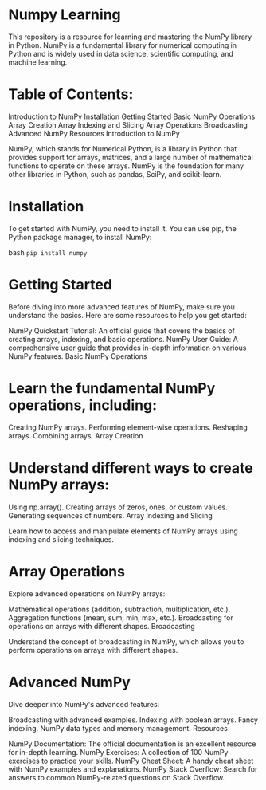 # Numpy Learning

This repository is a resource for learning and mastering the NumPy library in Python. NumPy is a fundamental library for numerical computing in Python and is widely used in data science, scientific computing, and machine learning.

# Table of Contents:

Introduction to NumPy
Installation
Getting Started
Basic NumPy Operations
Array Creation
Array Indexing and Slicing
Array Operations
Broadcasting
Advanced NumPy
Resources
Introduction to NumPy

NumPy, which stands for Numerical Python, is a library in Python that provides support for arrays, matrices, and a large number of mathematical functions to operate on these arrays. NumPy is the foundation for many other libraries in Python, such as pandas, SciPy, and scikit-learn.

# Installation

To get started with NumPy, you need to install it. You can use pip, the Python package manager, to install NumPy:

bash `pip install numpy`

# Getting Started

Before diving into more advanced features of NumPy, make sure you understand the basics. Here are some resources to help you get started:

NumPy Quickstart Tutorial: An official guide that covers the basics of creating arrays, indexing, and basic operations.
NumPy User Guide: A comprehensive user guide that provides in-depth information on various NumPy features.
Basic NumPy Operations

# Learn the fundamental NumPy operations, including:

Creating NumPy arrays.
Performing element-wise operations.
Reshaping arrays.
Combining arrays.
Array Creation

# Understand different ways to create NumPy arrays:

Using np.array().
Creating arrays of zeros, ones, or custom values.
Generating sequences of numbers.
Array Indexing and Slicing

Learn how to access and manipulate elements of NumPy arrays using indexing and slicing techniques.

# Array Operations

Explore advanced operations on NumPy arrays:

Mathematical operations (addition, subtraction, multiplication, etc.).
Aggregation functions (mean, sum, min, max, etc.).
Broadcasting for operations on arrays with different shapes.
Broadcasting

Understand the concept of broadcasting in NumPy, which allows you to perform operations on arrays with different shapes.

# Advanced NumPy

Dive deeper into NumPy's advanced features:

Broadcasting with advanced examples.
Indexing with boolean arrays.
Fancy indexing.
NumPy data types and memory management.
Resources

NumPy Documentation: The official documentation is an excellent resource for in-depth learning.
NumPy Exercises: A collection of 100 NumPy exercises to practice your skills.
NumPy Cheat Sheet: A handy cheat sheet with NumPy examples and explanations.
NumPy Stack Overflow: Search for answers to common NumPy-related questions on Stack Overflow.

